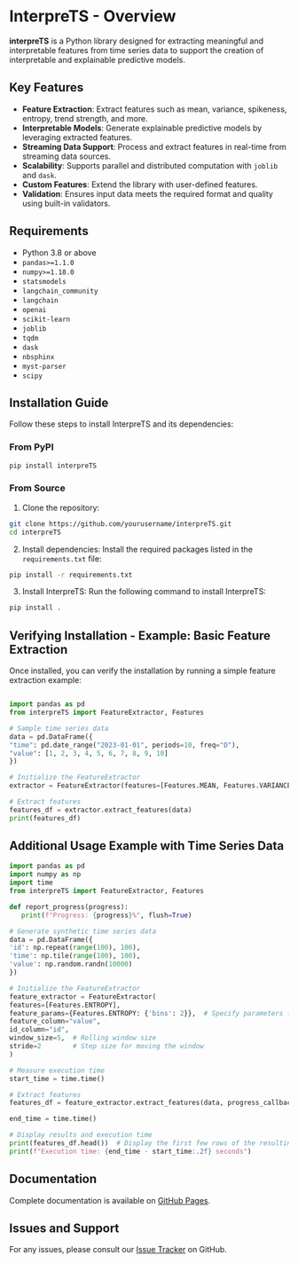 # InterpreTS - Overview 

 **interpreTS** is a Python library designed for extracting meaningful and interpretable features from time series data to support the creation of interpretable and explainable predictive models.

## Key Features
 - **Feature Extraction**: Extract features such as mean, variance, spikeness, entropy, trend strength, and more.
 - **Interpretable Models**: Generate explainable predictive models by leveraging extracted features.
 - **Streaming Data Support**: Process and extract features in real-time from streaming data sources.
 - **Scalability**: Supports parallel and distributed computation with `joblib` and `dask`.
 - **Custom Features**: Extend the library with user-defined features.
 - **Validation**: Ensures input data meets the required format and quality using built-in validators.

## Requirements
 - Python 3.8 or above
 - `pandas>=1.1.0`
 - `numpy>=1.18.0`
 - `statsmodels`
 - `langchain_community`
 - `langchain`
 - `openai`
 - `scikit-learn`
 - `joblib`
 - `tqdm`
 - `dask`
 - `nbsphinx`
 - `myst-parser`
 - `scipy`

## Installation Guide
 Follow these steps to install InterpreTS and its dependencies:

### From PyPI
   
 ```bash
pip install interpreTS
 ```

### From Source
1. Clone the repository:
 ```bash
git clone https://github.com/yourusername/interpreTS.git
cd interpreTS
 ```

2. Install dependencies: Install the required packages listed in the `requirements.txt` file:

 ```bash
pip install -r requirements.txt
 ```

3. Install InterpreTS: Run the following command to install InterpreTS:

 ```bash
pip install .
 ```

## Verifying Installation - Example: Basic Feature Extraction
 Once installed, you can verify the installation by running a simple feature extraction example:

 ```python

import pandas as pd
from interpreTS import FeatureExtractor, Features

# Sample time series data
data = pd.DataFrame({
"time": pd.date_range("2023-01-01", periods=10, freq="D"),
"value": [1, 2, 3, 4, 5, 6, 7, 8, 9, 10]
})

# Initialize the FeatureExtractor
extractor = FeatureExtractor(features=[Features.MEAN, Features.VARIANCE], feature_column="value")

# Extract features
features_df = extractor.extract_features(data)
print(features_df)

 ```

## Additional Usage Example with Time Series Data

 ```python
import pandas as pd
import numpy as np
import time
from interpreTS import FeatureExtractor, Features

def report_progress(progress):
    print(f"Progress: {progress}%", flush=True)

# Generate synthetic time series data
data = pd.DataFrame({
'id': np.repeat(range(100), 100),  
'time': np.tile(range(100), 100),  
'value': np.random.randn(10000)  
})

# Initialize the FeatureExtractor
feature_extractor = FeatureExtractor(
features=[Features.ENTROPY],
feature_params={Features.ENTROPY: {'bins': 2}},  # Specify parameters for entropy
feature_column="value",
id_column="id",
window_size=5,  # Rolling window size
stride=2        # Step size for moving the window
)

# Measure execution time
start_time = time.time()

# Extract features
features_df = feature_extractor.extract_features(data, progress_callback=report_progress, mode='sequential')

end_time = time.time()

# Display results and execution time
print(features_df.head())  # Display the first few rows of the resulting DataFrame
print(f"Execution time: {end_time - start_time:.2f} seconds")

 ```

## Documentation

Complete documentation is available on [GitHub Pages](https://ruleminer.github.io/InterpreTS/).


## Issues and Support

For any issues, please consult our [Issue Tracker](https://github.com/ruleminer/InterpreTS/issues) on GitHub.
